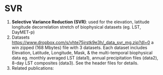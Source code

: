 # SVR
1. **Selective Variance Reduction (SVR)**: used for the elevation, latitude longitude decorrelation stretch of biophysical datasets (eg. LST, DayMET-p)
2. Datasets https://www.dropbox.com/s/vhte75jrstk9e3h/_data_svr_mg.zip?dl=0   a win zipped (168 Mbytes) file with 3 datasets. Each dataset includes Elevation, Latitude, Longitude, Mask, & the multi-temporal biophysical data 
 eg.  monthly averaged LST (data1),  annual precipitation files (data2), 8-day LST composites (data3). See the header files for details. 
3. Related publications:
